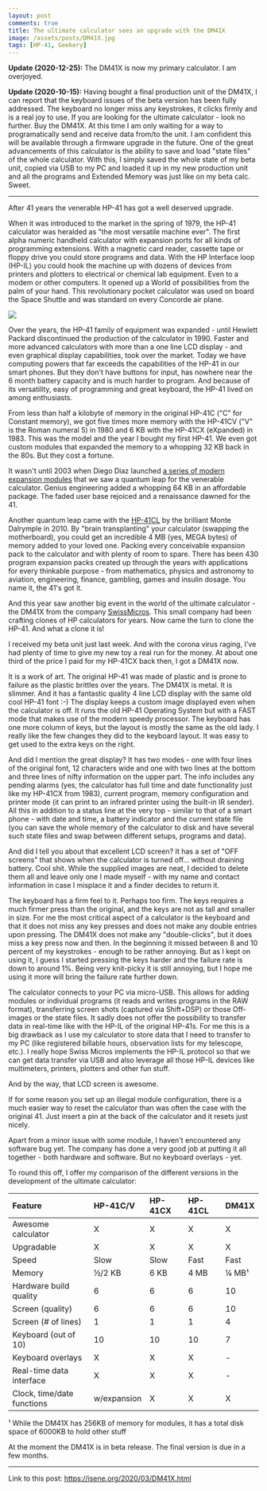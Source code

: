 ```yaml
---
layout: post
comments: true
title: The ultimate calculator sees an upgrade with the DM41X
image: /assets/posts/DM41X.jpg
tags: [HP-41, Geekery]
---
```


<b>Update (2020-12-25):</b> The DM41X is now my primary calculator. I am overjoyed.

<b>Update (2020-10-15):</b> Having bought a final production unit of the DM41X, I can report that the keyboard issues of the beta version has been fully addressed. The keyboard no longer miss any keystrokes, it clicks firmly and is a real joy to use. If you are looking for the ultimate calculator - look no further. Buy the DM41X. At this time I am only waiting for a way to programatically send and receive data from/to the unit. I am confident this will be available through a firmware upgrade in the future. One of the great advancements of this calculator is the ability to save and load "state files" of the whole calculator. With this, I simply saved the whole state of my beta unit, copied via USB to my PC and loaded it up in my new production unit and all the programs and Extended Memory was just like on my beta calc. Sweet. 

---

After 41 years the venerable HP-41 has got a well deserved upgrade.

When it was introduced to the market in the spring of 1979, the HP-41 calculator was heralded as "the most versatile machine ever". The first alpha numeric handheld calculator with expansion ports for all kinds of programming extensions. With a magnetic card reader, cassette tape or floppy drive you could store programs and data. With the HP Interface loop (HP-IL) you could hook the machine up with dozens of devices from printers and plotters to electrical or chemical lab equipment. Even to a modem or other computers. It opened up a World of possibilities from the palm of your hand. This revolutionary pocket calculator was used on board the Space Shuttle and was standard on every Concorde air plane.

![](https://isene.org/assets/posts/DM41X.jpg)

Over the years, the HP-41 family of equipment was expanded - until Hewlett Packard discontinued the production of the calculator in 1990. Faster and more advanced calculators with more than a one line LCD display - and even graphical display capabilities, took over the market. Today we have computing powers that far exceeds the capabilities of the HP-41 in our smart phones. But they don't have buttons for input, has nowhere near the 6 month battery capacity and is much harder to program. And because of its versatility, easy of programming and great keyboard, the HP-41 lived on among enthusiasts.

From less than half a kilobyte of memory in the original HP-41C ("C" for Constant memory), we got five times more memory with the HP-41CV ("V" is the Roman numeral 5) in 1980 and 6 KB with the HP-41CX (eXpanded) in 1983. This was the model and the year I bought my first HP-41. We even got custom modules that expanded the memory to a whopping 32 KB back in the 80s. But they cost a fortune.

It wasn't until 2003 when Diego Diaz launched [a series of modern expansion modules](http://www.clonix41.org/) that we saw a quantum leap for the venerable calculator. Genius engineering added a whopping 64 KB in an affordable package. The faded user base rejoiced and a renaissance dawned for the 41.

Another quantum leap came with the [HP-41CL](http://www.systemyde.com/hp41/) by the brilliant Monte Dalrymple in 2010. By "brain transplanting" your calculator (swapping the motherboard), you could get an incredible 4 MB (yes, MEGA bytes) of memory added to your loved one. Packing every conceivable expansion pack to the calculator and with plenty of room to spare. There has been 430 program expansion packs created up through the years with applications for every thinkable purpose - from mathematics, physics and astronomy to aviation, engineering, finance, gambling, games and insulin dosage. You name it, the 41's got it.

And this year saw another big event in the world of the ultimate calculator - the DM41X from the company [SwissMicros](https://www.swissmicros.com/). This small company had been crafting clones of HP calculators for years. Now came the turn to clone the HP-41. And what a clone it is!

I received my beta unit just last week. And with the corona virus raging, I've had plenty of time to give my new toy a real run for the money. At about one third of the price I paid for my HP-41CX back then, I got a DM41X now.

It is a work of art. The original HP-41 was made of plastic and is prone to failure as the plastic brittles over the years. The DM41X is metal. It is slimmer. And it has a fantastic quality 4 line LCD display with the same old cool HP-41 font :-) The display keeps a custom image displayed even when the calculator is off. It runs the old HP-41 Operating System but with a FAST mode that makes use of the modern speedy processor. The keyboard has one more column of keys, but the layout is mostly the same as the old lady. I really like the few changes they did to the keyboard layout. It was easy to get used to the extra keys on the right.

And did I mention the great display? It has two modes - one with four lines of the original font, 12 characters wide and one with two lines at the bottom and three lines of nifty information on the upper part. The info includes any pending alarms (yes, the calculator has full time and date functionality just like my HP-41CX from 1983), current program, memory configuration and printer mode (it can print to an infrared printer using the built-in IR sender). All this in addition to a status line at the very top - similar to that of a smart phone - with date and time, a battery indicator and the current state file (you can save the whole memory of the calculator to disk and have several such state files and swap between different setups, programs and data).

And did I tell you about that excellent LCD screen? It has a set of "OFF screens" that shows when the calculator is turned off... without draining battery. Cool shit. While the supplied images are neat, I decided to delete them all and leave only one I made myself - with my name and contact information in case I misplace it and a finder decides to return it.

The keyboard has a firm feel to it. Perhaps too firm. The keys requires a much firmer press than the original, and the keys are not as tall and smaller in size. For me the most critical aspect of a calculator is the keyboard and that it does not miss any key presses and does not make any double entries upon pressing. The DM41X does not make any "double-clicks", but it does miss a key press now and then. In the beginning it missed between 8 and 10 percent of my keystrokes - enough to be rather annoying. But as I kept on using it, I guess I started pressing the keys harder and the failure rate is down to around 1%. Being very knit-picky it is still annoying, but I hope me using it more will bring the failure rate further down.

The calculator connects to your PC via micro-USB. This allows for adding modules or individual programs (it reads and writes programs in the RAW format), transferring screen shots (captured via Shift+DSP) or those Off-images or the state files. It sadly does not offer the possibility to transfer data in real-time like with the HP-IL of the original HP-41s. For me this is a big drawback as I use my calculator to store data that I need to transfer to my PC (like registered billable hours, observation lists for my telescope, etc.). I really hope Swiss Micros implements the HP-IL protocol so that we can get data transfer via USB and also leverage all those HP-IL devices like multimeters, printers, plotters and other fun stuff.

And by the way, that LCD screen is awesome.

If for some reason you set up an illegal module configuration, there is a much easier way to reset the calculator than was often the case with the original 41. Just insert a pin at the back of the calculator and it resets just nicely.

Apart from a minor issue with some module, I haven't encountered any software bug yet. The company has done a very good job at putting it all together - both hardware and software. But no keyboard overlays - yet.

To round this off, I offer my comparison of the different versions in the development of the ultimate calculator:

|Feature                    | HP-41C/V  | HP-41CX | HP-41CL | DM41X 
| :------------------------ | :-------- | :------ | :------ | :-----
|Awesome calculator         |    X      |    X    |    X    |   X
|Upgradable                 |    X      |    X    |    X    |   X
|Speed                      |  Slow     |  Slow   |  Fast   |  Fast
|Memory                     |  ½/2 KB   |  6 KB   |  4 MB   |  ¼ MB¹
|Hardware build quality     |    6      |    6    |    6    |  10
|Screen (quality)           |    6      |    6    |    6    |  10
|Screen (# of lines)        |    1      |    1    |    1    |   4
|Keyboard (out of 10)       |   10      |   10    |   10    |   7
|Keyboard overlays          |    X      |    X    |    X    |   -
|Real-time data interface   |    X      |    X    |    X    |   -
|Clock, time/date functions |w/expansion|    X    |    X    |   X

¹ While the DM41X has 256KB of memory for modules, it has a total disk space of 6000KB to hold other stuff

At the moment the DM41X is in beta release. The final version is due in a few months.

---
Link to this post: <https://isene.org/2020/03/DM41X.html>
